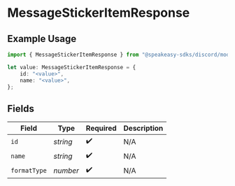 # MessageStickerItemResponse

## Example Usage

```typescript
import { MessageStickerItemResponse } from "@speakeasy-sdks/discord/models/components";

let value: MessageStickerItemResponse = {
    id: "<value>",
    name: "<value>",
};
```

## Fields

| Field              | Type               | Required           | Description        |
| ------------------ | ------------------ | ------------------ | ------------------ |
| `id`               | *string*           | :heavy_check_mark: | N/A                |
| `name`             | *string*           | :heavy_check_mark: | N/A                |
| `formatType`       | *number*           | :heavy_check_mark: | N/A                |